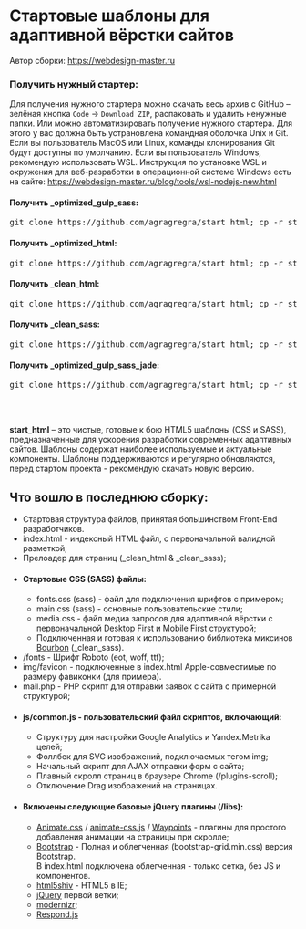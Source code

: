 <h1>Стартовые шаблоны для адаптивной вёрстки сайтов</h1>

<p>Автор сборки: <a href="https://webdesign-master.ru" target="_blank">https://webdesign-master.ru</a></p>

<h3>Получить нужный стартер:</h3>

<p>Для получения нужного стартера можно скачать весь архив c GitHub – зелёная кнопка <code>Code</code> -> <code>Download ZIP</code>, распаковать и удалить ненужные папки. Или можно автоматизировать получение нужного стартера. Для этого у вас должна быть устрановлена командная оболочка Unix и Git. Если вы пользователь MacOS или Linux, команды клонирования Git будут доступны по умолчанию. Если вы пользователь Windows, рекомендую использовать WSL. Инструкция по установке WSL и окружения для веб-разработки в операционной системе Windows есть на сайте: <a href="https://webdesign-master.ru/blog/tools/wsl-nodejs-new.html">https://webdesign-master.ru/blog/tools/wsl-nodejs-new.html</a></p>

<h4>Получить _optimized_gulp_sass:</h4>
<pre>git clone https://github.com/agragregra/start_html; cp -r start_html/_optimized_gulp_sass .; rm -rf start_html</pre>

<h4>Получить _optimized_html:</h4>
<pre>git clone https://github.com/agragregra/start_html; cp -r start_html/_optimized_html .; rm -rf start_html</pre>

<h4>Получить _clean_html:</h4>
<pre>git clone https://github.com/agragregra/start_html; cp -r start_html/_clean_html .; rm -rf start_html</pre>

<h4>Получить _clean_sass:</h4>
<pre>git clone https://github.com/agragregra/start_html; cp -r start_html/_clean_sass .; rm -rf start_html</pre>

<h4>Получить _optimized_gulp_sass_jade:</h4>
<pre>git clone https://github.com/agragregra/start_html; cp -r start_html/_optimized_gulp_sass_jade .; rm -rf start_html</pre>

<br><br>

<p><strong>start_html</strong> – это чистые, готовые к бою HTML5 шаблоны (CSS и SASS), предназначенные для ускорения разработки современных адаптивных сайтов. Шаблоны содержат наиболее используемые и актуальные компоненты.
Шаблоны поддерживаются и регулярно обновляются, перед стартом проекта - рекомендую скачать новую версию.</p>

<h2>Что вошло в последнюю сборку:</h2>

<ul>
  <li>Стартовая структура файлов, принятая большинством Front-End разработчиков.</li>
  <li>index.html - индексный HTML файл, с первоначальной валидной разметкой;</li>
  <li>Прелоадер для страниц (_clean_html & _clean_sass);</li>
  <li>
    <h4>Стартовые CSS (SASS) файлы:</h4>
    <ul>
      <li>fonts.css (sass) - файл для подключения шрифтов с примером;</li>
      <li>main.css (sass) - основные пользовательские стили;</li>
      <li>media.css - файл медиа запросов для адаптивной вёрстки с первоначальной Desktop First и Mobile First структурой;</li>
      <li>Подключенная и готовая к использованию библиотека миксинов <a href="http://bourbon.io/" target="_blank">Bourbon</a> (_clean_sass).</li>
    </ul>
  </li>
  <li>/fonts - Шрифт Roboto (eot, woff, ttf);</li>
  <li>img/favicon - подключенные в index.html Apple-совместимые по размеру фавиконки (для примера).</li>
  <li>mail.php - PHP скрипт для отправки заявок с сайта с примерной структурой;</li>
  <li>
    <h4>js/common.js - пользовательский файл скриптов, включающий:</h4>
    <ul>
       <li>Структуру для настройки Google Analytics и Yandex.Metrika целей;</li>
       <li>Фоллбек для SVG изображений, подключаемых тегом img;</li>
       <li>Начальный скрипт для AJAX отправки форм с сайта;</li>
       <li>Плавный скролл страниц в браузере Chrome (/plugins-scroll);</li>
       <li>Отключение Drag изображений на страницах.</li>
    </ul>
  </li>
  <li>
    <h4>Включены следующие базовые jQuery плагины (/libs):</h4>
    <ul>
      <li><a href="http://daneden.github.io/animate.css/" target="_blank">Animate.css</a> / <a href="https://webdesign-master.ru" target="_blank">animate-css.js</a> / <a href="http://imakewebthings.com/waypoints/" target="_blank">Waypoints</a> - плагины для простого добавления анимации на страницы при скролле;</li>
      <li><a href="http://getbootstrap.com/" target="_blank">Bootstrap</a> - Полная и облегченная (bootstrap-grid.min.css) версия Bootstrap.
        <br>В index.html подключена облегченная - только сетка, без JS и компонентов.</li>
      <li><a href="https://github.com/aFarkas/html5shiv" target="_blank">html5shiv</a> - HTML5 в IE;</li>
      <li><a href="https://jquery.com" target="_blank">jQuery</a> первой ветки;</li>
      <li><a href="http://modernizr.com" target="_blank">modernizr</a>;</li>
      <li><a href="https://github.com/scottjehl/Respond" target="_blank">Respond.js</a></li>
    </ul>
  </li>
</ul>
